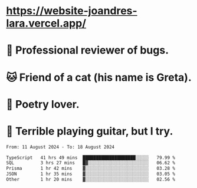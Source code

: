 # https://website-joandres-lara.vercel.app/
# 🐛 Professional reviewer of bugs.
# 🐱 Friend of a cat (his name is Greta).
# 📜 Poetry lover.
# 🎸 Terrible playing guitar, but I try.

<!--START_SECTION:waka-->

```txt
From: 11 August 2024 - To: 18 August 2024

TypeScript   41 hrs 49 mins  ████████████████████░░░░░   79.99 %
SQL          3 hrs 27 mins   █▓░░░░░░░░░░░░░░░░░░░░░░░   06.62 %
Prisma       1 hr 42 mins    ▓░░░░░░░░░░░░░░░░░░░░░░░░   03.28 %
JSON         1 hr 35 mins    ▓░░░░░░░░░░░░░░░░░░░░░░░░   03.05 %
Other        1 hr 20 mins    ▓░░░░░░░░░░░░░░░░░░░░░░░░   02.56 %
```

<!--END_SECTION:waka-->
